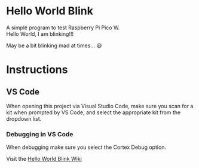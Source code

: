 # Hello World Blink
A simple program to test Raspberry Pi Pico W.  
Hello World, I am blinking!!!

May be a bit blinking mad at times... :smiley:

# Instructions
## VS Code
When opening this project via Visual Studio Code, make sure you scan for a kit when prompted by VS Code, and select the appropriate kit from the dropdown list.

### Debugging in VS Code
When debugging make sure you select the Cortex Debug option.


Visit the [Hello World Blink Wiki](https://github.com/innobate/HelloWorldBlink/wiki/Home)


